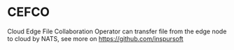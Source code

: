 # CEFCO
Cloud Edge File Collaboration Operator can transfer file from the edge node to cloud by NATS, see more on https://github.com/inspursoft


